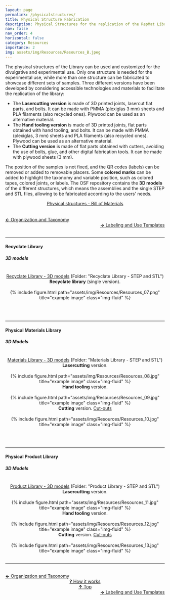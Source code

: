 ```yaml
---
layout: page
permalink: /physicalstructures/
title: Physical Structure Fabrication
description: Physical Structures for the replication of the RepMat Library.
nav: false
nav_order: 4
horizontal: false
category: Resources
importance: 2
img: assets/img/Resources/Resources_B.jpeg
---
```


The physical structures of the Library can be used and customized for the divulgative and experimental use. Only one structure is needed for the experimental use, while more than one structure can be fabricated to showcase different sets of samples. Three different versions have been developed by considering accessible technologies and materials to facilitate the replication of the library:

+ The <strong>Lasercutting version</strong> is made of 3D printed joints, lasercut flat parts, and bolts. It can be made with PMMA (plexiglas 3 mm) sheets and PLA filaments (also recycled ones). Plywood can be used as an alternative material.
+ The <strong>Hand tooling version</strong> is made of 3D printed joints, flat parts obtained with hand tooling, and bolts. It can be made with PMMA (plexiglas, 3 mm) sheets and PLA filaments (also recycled ones). Plywood can be used as an alternative material.
+ The <strong>Cutting version</strong> is made of flat parts obtained with cutters, avoiding the use of bolts, glue, and other digital fabrication tools. It can be made with plywood sheets (3 mm).

The position of the samples is not fixed, and the QR codes (labels) can be removed or added to removable placers. Some <strong>colored marks</strong> can be added to highlight the taxonomy and variable position, such as colored tapes, colored joints, or labels. The OSF repository contains the <strong>3D models</strong> of the different structures, which means the assemblies and the single STEP and STL files, allowing to be fabricated according to the users' needs.
<br>
<div class="row justify-content-sm-center">
    <div class="col-sm-12 mt-3 mt-md-0" style="text-align:center">
    <a href="https://osf.io/qjw46" target="_blank">Physical structures - Bill of Materials</a>
    </div>
</div>

<br>
<br>
<div class="row justify-content-sm-center">
    <div class="col-sm-3 mt-3 mt-md-0" style="text-align:left">
    <a href="/organization/" target="_self"><b>←</b> Organization and Taxonomy</a></div>
    <div class="col-sm-3 mt-3 mt-md-0" style="text-align:center">
    </div>
    <div class="col-sm-3 mt-3 mt-md-0" style="text-align:center">
    </div>
    <div class="col-sm-3 mt-3 mt-md-0" style="text-align:right">
        <td align="right">  <a href="/templates/" target="_self"><b>→</b> Labeling and Use Templates</a></td>
    </div>
</div>

<br>

<hr>
<h4><b>Recyclate Library</b></h4>
<h5>3D models</h5>
<br>


<div class="row justify-content-sm-center">
    <div class="col-sm-12 mt-3 mt-md-0" style="text-align:center">
    <a href="https://osf.io/z2wnu/" target="_blank">Recyclate Library - 3D models</a> (Folder: "Recyclate Library - STEP and STL")
    </div>
</div>
<div class="row justify-content-sm-center">
    <div class="col-sm-12 mt-3 mt-md-0" style="text-align:center">
    <strong>Recyclate library</strong> (single version).<br><br>{% include figure.html path="assets/img/Resources/Resources_07.png" title="example image" class="img-fluid" %}
    </div>
</div>

<br>
<br>
<br>

<hr>
<h4><b>Physical Materials Library</b></h4>
<h5>3D Models</h5>
<br>


<div class="row justify-content-sm-center">
    <div class="col-sm-12 mt-3 mt-md-0" style="text-align:center">
    <a href="https://osf.io/z2wnu/" target="_blank">Materials Library - 3D models</a> (Folder: "Materials Library - STEP and STL")
    </div>
</div>
<div class="row justify-content-sm-center">
    <div class="col-sm-4 mt-3 mt-md-0" style="text-align:center">
    <strong>Lasercutting</strong> version.<br><br>{% include figure.html path="assets/img/Resources/Resources_08.jpg" title="example image" class="img-fluid" %}
    </div>
    <div class="col-sm-4 mt-3 mt-md-0" style="text-align:center">
    <strong>Hand tooling</strong> version.<br><br>{% include figure.html path="assets/img/Resources/Resources_09.jpg" title="example image" class="img-fluid" %}
    </div>
    <div class="col-sm-4 mt-3 mt-md-0" style="text-align:center">
    <strong>Cutting</strong> version. <a href="https://osf.io/ft3cn" target="_blank">Cut-outs</a><br><br>{% include figure.html path="assets/img/Resources/Resources_10.jpg" title="example image" class="img-fluid" %}
    </div>
</div>

<br>
<br>
<br>

<hr>
<h4><b>Physical Product Library</b></h4>
<h5>3D Models</h5>
<br>



<div class="row justify-content-sm-center">
    <div class="col-sm-12 mt-3 mt-md-0" style="text-align:center">
    <a href="https://osf.io/z2wnu/" target="_blank">Product Library - 3D models</a> (Folder: "Product Library - STEP and STL")
    </div>
</div>
<div class="row justify-content-sm-center">
    <div class="col-sm-4 mt-3 mt-md-0" style="text-align:center">
    <strong>Lasercutting</strong> version.<br><br>
    {% include figure.html path="assets/img/Resources/Resources_11.jpg" title="example image" class="img-fluid" %}
    </div>
    <div class="col-sm-4 mt-3 mt-md-0" style="text-align:center">
    <strong>Hand tooling</strong> version.<br><br>
    {% include figure.html path="assets/img/Resources/Resources_12.jpg" title="example image" class="img-fluid" %}
    </div>
    <div class="col-sm-4 mt-3 mt-md-0" style="text-align:center">
    <strong>Cutting</strong> version. <a href="https://osf.io/ft3cn" target="_blank">Cut-outs</a><br><br>
    {% include figure.html path="assets/img/Resources/Resources_13.jpg" title="example image" class="img-fluid" %}
    </div>
</div>

<br>
<hr>

<br>
<div class="row justify-content-sm-center">
    <div class="col-sm-3 mt-3 mt-md-0" style="text-align:left">
  <a href="/organization/" target="_self"><b>←</b> Organization and Taxonomy</a></div>
    <div class="col-sm-3 mt-3 mt-md-0" style="text-align:center">
    <td align="right"> <a href="/howitworks/" target="_self"><b>?</b> How it works</a></td>
    </div>
    <div class="col-sm-3 mt-3 mt-md-0" style="text-align:center">
    <td align="right">  <a href="#" target="_self"><b>↑</b> Top</a></td>
    </div>
    <div class="col-sm-3 mt-3 mt-md-0" style="text-align:right">
        <td align="right">  <a href="/templates/" target="_self"><b>→</b> Labeling and Use Templates</a></td>
    </div>
</div>

